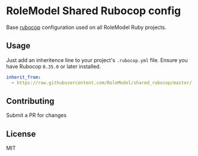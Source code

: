 # RoleModel Shared Rubocop config

Base [rubocop](https://github.com/bbatsov/rubocop#inheriting-configuration-from-a-remote-url) configuration used on all RoleModel Ruby projects.

## Usage

Just add an inheritence line to your project's `.rubocop.yml` file. Ensure you have Rubocop `0.35.0` or later installed.

```yaml
inherit_from:
  - https://raw.githubusercontent.com/RoleModel/shared_rubocop/master/.rubocop.yml
```

## Contributing

Submit a PR for changes

## License

MIT
